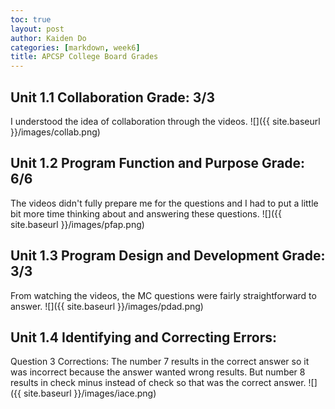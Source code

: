 ```yaml
---
toc: true
layout: post
author: Kaiden Do
categories: [markdown, week6]
title: APCSP College Board Grades
---
```


## Unit 1.1 Collaboration Grade: 3/3
I understood the idea of collaboration through the videos.
![]({{ site.baseurl }}/images/collab.png)

## Unit 1.2 Program Function and Purpose Grade: 6/6
The videos didn't fully prepare me for the questions and I had to put a little bit more time thinking about and answering these questions.
![]({{ site.baseurl }}/images/pfap.png)

## Unit 1.3 Program Design and Development Grade: 3/3
From watching the videos, the MC questions were fairly straightforward to answer.
![]({{ site.baseurl }}/images/pdad.png)

## Unit 1.4 Identifying and Correcting Errors:
Question 3 Corrections: The number 7 results in the correct answer so it was incorrect because the answer wanted wrong results. But number 8 results in check minus instead of check so that was the correct answer.
![]({{ site.baseurl }}/images/iace.png)